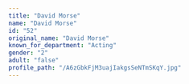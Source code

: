 ```yaml
---
title: "David Morse"
name: "David Morse"
id: "52"
original_name: "David Morse"
known_for_department: "Acting"
gender: "2"
adult: "false"
profile_path: "/A6zGbkFjM3uajIakgsSeNTmSKqY.jpg"
---
```

